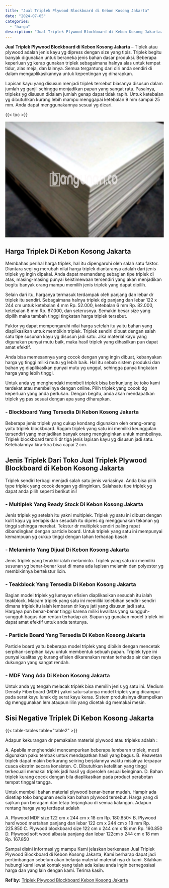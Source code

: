 ```yaml
---
title: "Jual Triplek Plywood Blockboard di Kebon Kosong Jakarta"
date: "2024-07-05"
categories: 
  - "harga"
description: "Jual Triplek Plywood Blockboard di Kebon Kosong Jakarta. Sampai disini informasi yg mampu Kami jelaskan berkenaan Jual Triplek Plywood Blockboard di Kebon Ko..."
---
```


**Jual Triplek Plywood Blockboard di Kebon Kosong Jakarta** – Tiplek atau plywood adalah jenis kayu yg dipress dengan size yang tipis. Triplek begitu banyak digunakan untuk beraneka jenis bahan dasar produksi. Beberapa keperluan yg kerap gunakan triplek sebagaimana halnya alas untuk tempat tidur, alas meja, dan lainnya. Semua tergantung dari diri anda sendiri di dalam mengaplikasikannya untuk kepentingan yg diharapkan.

Lapisan kayu yang disusun menjadi triplek tersebut biasanya disusun dalam jumlah yg ganjil sehingga menjadikan papan yang sangat rata. Pasalnya, tripleks yg disusun didalam jumlah genap dapat tidak rapih. Untuk ketebalan yg dibutuhkan kurang lebih mampu menggapai ketebalan 9 mm sampai 25 mm. Anda dapat menggunakannya sesuai yg dicari.

{{< toc >}}

![Jual Triplek Plywood Blockboard di Kebon Kosong Jakarta](/images/jual-triplek-murah-01.png)

## Harga Triplek Di Kebon Kosong Jakarta

Membahas perihal harga triplek, hal itu dipengaruhi oleh salah satu faktor. Diantara segi yg merubah nilai harga triplek diantaranya adalah dari jenis triplek yg ingin dipakai. Anda dapat memandang sebagian tipe triplek di atas, masing-masing punyai keistimewaan tersendiri yang akan menjadikan begitu banyak orang mampu memilih jenis triplek yang dapat dipilih.

Selain dari itu, harganya termasuk terdampak oleh panjang dan lebar dr triplek itu sendiri. Sebagaimana halnya triplek dg panjang dan lebar 122 x 244 cm untuk ketebalan 4 mm Rp. 52.000, ketebalan 6 mm Rp. 82.000, ketebalan 8 mm Rp. 87.000, dan seterusnya. Semakin besar size yang dipilih maka tambah tinggi tingkatan harga triplek tersebut.

Faktor yg dapat mempengaruhi nilai harga setelah itu yaitu bahan yang diaplikasikan untuk membikin triplek. Triplek sendiri dibuat dengan salah satu tipe susunan kayu yg disusun jadi satu. Jika material kayu yang digunakan punyai mutu baik, maka hasil triplek yang dihasilkan pun dapat amat efektif.

Anda bisa memesannya yang cocok dengan yang ingin dibuat, kebanyakan harga yg tinggi miliki mutu yg lebih baik. Hal itu sebab sistem produksi dan bahan yg diaplikasikan punyai mutu yg unggul, sehingga punya tingkatan harga yang lebih tinggi.

Untuk anda yg menghendaki membeli triplek bisa berkunjung ke toko kami terdekat atau membelinya dengan online. Pilih triplek yang cocok dg keperluan yang anda perlukan. Dengan begitu, anda akan mendapatkan triplek yg pas sesuai dengan apa yang diharapkan.

### \- Blockboard Yang Tersedia Di Kebon Kosong Jakarta

Beberapa jenis triplek yang cukup kondang digunakan oleh orang-orang yaitu triplek blockboard. Ragam triplek yang satu ini memiliki keunggulan tersendiri yang menjadikan banyak orang menginginkan untuk membelinya. Triplek blockboard terdiri dr tiga jenis lapisan kayu yg disusun jadi satu. Ketebalannya kira-kira bisa capai 2 cm.

## Jenis Triplek Dari Toko Jual Triplek Plywood Blockboard di Kebon Kosong Jakarta

Triplek sendiri terbagi menjadi salah satu jenis variasinya. Anda bisa pilih type triplek yang cocok dengan yg diinginkan. Salahsatu tipe triplek yg dapat anda pilih seperti berikut ini!

### \- Multiplek Yang Ready Stock Di Kebon Kosong Jakarta

Jenis triplek yg setelah itu yakni multiplek. Triplek yg satu ini dibuat dengan kulit kayu yg berlapis dan sesudah itu dipres dg menggunakan tekanan yg tinggi sehingga merekat. Tekstur dr multiplek sendiri paling rapat dibandingkan dengan particle board. Untuk triplek yang satu ini mempunyai kemampuan yg cukup tinggi dengan tahan terhadap basah.

### \- Melaminto Yang Dijual Di Kebon Kosong Jakarta

Jenis triplek yang terakhir ialah melaminto. Triplek yang satu ini memiliki susunan yg benar-benar kuat di mana ada lapisan melamin dan polyester yg membikinnya bertekstur licin.

### \- Teakblock Yang Tersedia Di Kebon Kosong Jakarta

Bagian model triplek yg lumayan efisien diaplikasikan sesudah itu ialah teakblock. Macam triplek yang satu ini memiliki kelebihan sendiri-sendiri dimana triplek itu ialah lembaran dr kayu jati yang disusun jadi satu. Hargaya pun benar-benar tinggi karena miliki kwalitas yang sungguh-sungguh bagus dan rentan terhadap air. Siapun yg gunakan model triplek ini dapat amat efektif untuk anda tentunya.

### \- Particle Board Yang Tersedia Di Kebon Kosong Jakarta

Particle board yaitu beberapa model triplek yang dibikin dengan mencetak serpihan-serpihan kayu untuk membentuk sebuah papan. Triplek type ini punyai kualitas yg kurang efisien dikarenakan rentan terhadap air dan daya dukungan yang sangat rendah.

### \- MDF Yang Ada Di Kebon Kosong Jakarta

Untuk anda yg tengah melacak triplek bisa memilih jenis yg satu ini. Medium Density Fiberboard (MDF) yakni satu-satunya model triplek yang dicampur pada serat kayu lunak dg serat kayu keras. Sistem produksinya ditempelkan dg menggunakan lem ataupun lilin yang dicetak dg memakai mesin.

## Sisi Negative Triplek Di Kebon Kosong Jakarta

{{< table-tables table="table2" >}}

Adapun kekurangan dr pemakaian material plywood atau tripleks adalah :

A. Apabila menghendaki mencampurkan beberapa lembaran triplek, mesti digunakan paku tembak untuk mendapatkan hasil yang bagus. B. Keawetan triplek dapat makin berkurang seiiring berjalannya waktu misalnya terpapar cuaca ekstrim secara konsisten. C. Dibutuhkan ketelitian yang tinggi terkecuali memakai triplek jadi hasil yg diperoleh sesuai keinginan. D. Bahan triplek kurang cocok dengan bila diaplikasikan pada product perabotan tempat tinggal tangga.

Untuk membeli bahan material plywood benar-benar mudah. Hampir ada disetiap toko bangunan sedia kan bahan plywood tersebut. Harga yang di sajikan pun beragam dan tetap terjangkau di semua kalangan. Adapun rentang harga yang terdapat adalah

A. Plywood MDF size 122 cm x 244 cm x 18 cm Rp. 180.850< B. Plywood hard wood mertahan panjang dan lebar 122 cm x 244 cm x 18 mm Rp. 225.850 C. Plywood blockboard size 122 cm x 244 cm x 18 mm Rp. 160.850 D. Plywood soft wood albasia panjang dan lebar 122cm x 244 cm x 18 mm Rp. 167.850

Sampai disini informasi yg mampu Kami jelaskan berkenaan Jual Triplek Plywood Blockboard di Kebon Kosong Jakarta, Kami berharap dapat jadi pertimbangan sebelum akan belanja material material nya dr kami. Silahkan hubungi kami lewat kontak yang telah ada kalau anda ingin bernegosiasi harga dan yang lain dengan kami. Terima kasih.

**Ref by:** [Triplek Plywood Blockboard Kebon Kosong Jakarta](https://id.wikipedia.org/wiki/Triplek)
